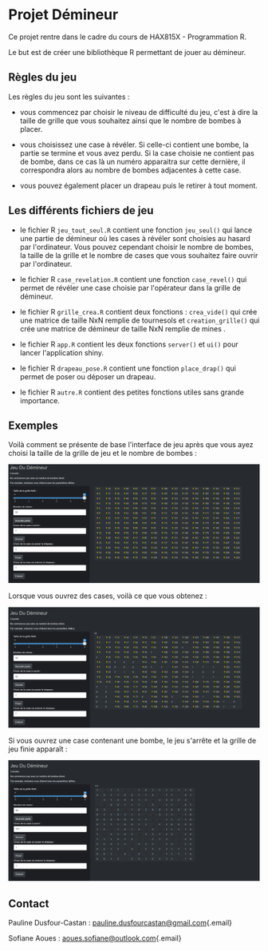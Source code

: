 # Projet Démineur

Ce projet rentre dans le cadre du cours de HAX815X - Programmation R.

Le but est de créer une bibliothèque R permettant de jouer au démineur.

## Règles du jeu

Les règles du jeu sont les suivantes :

-   vous commencez par choisir le niveau de difficulté du jeu, c'est à dire la taille de grille que vous souhaitez ainsi que le nombre de bombes à placer.

-   vous choisissez une case à révéler. Si celle-ci contient une bombe, la partie se termine et vous avez perdu. Si la case choisie ne contient pas de bombe, dans ce cas là un numéro apparaitra sur cette dernière, il correspondra alors au nombre de bombes adjacentes à cette case.

-   vous pouvez également placer un drapeau puis le retirer à tout moment.

## Les différents fichiers de jeu

-   le fichier R `jeu_tout_seul.R` contient une fonction `jeu_seul()` qui lance une partie de démineur où les cases à révéler sont choisies au hasard par l'ordinateur. Vous pouvez cependant choisir le nombre de bombes, la taille de la grille et le nombre de cases que vous souhaitez faire ouvrir par l'ordinateur.

-   le fichier R `case_revelation.R` contient une fonction `case_revel()` qui permet de révéler une case choisie par l'opérateur dans la grille de démineur.

-   le fichier R `grille_crea.R` contient deux fonctions : `crea_vide()` qui crée une matrice de taille NxN remplie de tournesols et `creation_grille()` qui crée une matrice de démineur de taille NxN remplie de mines .

-   le fichier R `app.R` contient les deux fonctions `server()` et `ui()` pour lancer l'application shiny.

-   le fichier R `drapeau_pose.R` contient une fonction `place_drap()` qui permet de poser ou déposer un drapeau.

-   le fichier R `autre.R` contient des petites fonctions utiles sans grande importance.

## Exemples

Voilà comment se présente de base l'interface de jeu après que vous ayez choisi la taille de la grille de jeu et le nombre de bombes :

<p align="center">

<img src="https://github.com/paulinedusfourcastan/Programmation-R-/blob/main/img2.png" title="dem" width="600"/>

</p>

Lorsque vous ouvrez des cases, voilà ce que vous obtenez :

<p align="center">

<img src="https://github.com/paulinedusfourcastan/Programmation-R-/blob/main/img3.png" title="dem" width="600"/>

</p>

Si vous ouvrez une case contenant une bombe, le jeu s'arrête et la grille de jeu finie apparaît :

<p align="center">

<img src="https://github.com/paulinedusfourcastan/Programmation-R-/blob/main/img4.png" title="dem" width="600"/>

</p>

## Contact

Pauline Dusfour-Castan : [pauline.dusfourcastan\@gmail.com](mailto:pauline.dusfourcastan@gmail.com){.email}

Sofiane Aoues : [aoues.sofiane\@outlook.com](mailto:aoues.sofiane@outlook.com){.email}
